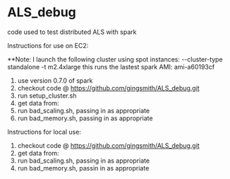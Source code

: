 ALS_debug
=========

code used to test distributed ALS with spark

Instructions for use on EC2:

**Note: I launch the following cluster using spot instances:
--cluster-type standalone -t m2.4xlarge
this runs the lastest spark AMI: ami-a60193cf

1) use version 0.7.0 of spark
2) checkout code @ https://github.com/gingsmith/ALS_debug.git
3) run setup_cluster.sh
4) get data from: 
5) run bad_scaling.sh, passing in <master> <jars> <sparkhome> <trainfile> as appropriate
6) run bad_memory.sh, passing in <master> <jars> <sparkhome> <trainfile> as appropriate

Instructions for local use:

1) checkout code @ https://github.com/gingsmith/ALS_debug.git
2) get data from: 
3) run bad_scaling.sh, passing in <master> <jars> <sparkhome> <trainfile> as appropriate
4) run bad_memory.sh, passin in <master> <jars> <sparkhome> <trainfile> as appropriate
